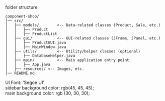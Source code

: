 folder structure:

```
component-shop/
│── src/
│   ├── models/        <-- Data-related classes (Product, Sale, etc.)
│   │   ├── Product
│   │   ├── ProductList
│   ├── gui/           <-- GUI-related classes (JFrame, JPanel, etc.)
│   │   ├── ProductGUI.java
│   │   ├── MainWindow.java
│   ├── utils/         <-- Utility/helper classes (optional)
│   │   ├── DatabaseHelper.java
│   ├── main/          <-- Main application entry point
│   │   ├── App.java
│   ├── resources/ <-- Images, etc.
│── README.md
```

UI Font: 'Segoe UI'<br>
sidebar background color: rgb(45, 45, 45);<br>
main background color: rgb (30, 30, 30);<br>
